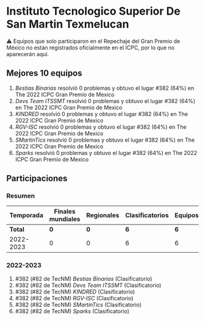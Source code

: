 # Instituto Tecnologico Superior De San Martin Texmelucan

:warning: Equipos que solo participaron en el Repechaje del Gran Premio de México no están registrados oficialmente en el ICPC, por lo que no aparecerán aquí.

## Mejores 10 equipos

1. _Bestias Binarias_ resolvió 0 problemas y obtuvo el lugar #382 (64%) en The 2022 ICPC Gran Premio de Mexico
1. _Devs Team ITSSMT_ resolvió 0 problemas y obtuvo el lugar #382 (64%) en The 2022 ICPC Gran Premio de Mexico
1. _KINDRED_ resolvió 0 problemas y obtuvo el lugar #382 (64%) en The 2022 ICPC Gran Premio de Mexico
1. _RGV-ISC_ resolvió 0 problemas y obtuvo el lugar #382 (64%) en The 2022 ICPC Gran Premio de Mexico
1. _SMartinTics_ resolvió 0 problemas y obtuvo el lugar #382 (64%) en The 2022 ICPC Gran Premio de Mexico
1. _Sparks_ resolvió 0 problemas y obtuvo el lugar #382 (64%) en The 2022 ICPC Gran Premio de Mexico

## Participaciones

### Resumen

| Temporada | Finales mundiales | Regionales | Clasificatorios | Equipos |
| --- | --- | --- | --- | --- |
| **Total** | **0** | **0** | **6** | **6** |
| 2022-2023 | 0 | 0 | 6 | 6 |

### 2022-2023

1. #382 (#82 de TecNM) _Bestias Binarias_ (Clasificatorio)
1. #382 (#82 de TecNM) _Devs Team ITSSMT_ (Clasificatorio)
1. #382 (#82 de TecNM) _KINDRED_ (Clasificatorio)
1. #382 (#82 de TecNM) _RGV-ISC_ (Clasificatorio)
1. #382 (#82 de TecNM) _SMartinTics_ (Clasificatorio)
1. #382 (#82 de TecNM) _Sparks_ (Clasificatorio)



